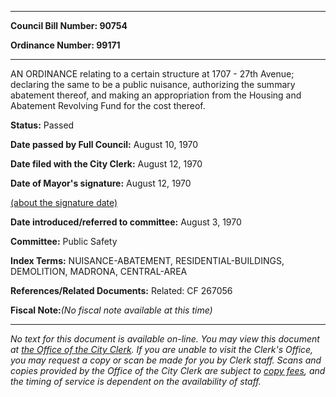 

********

**Council Bill Number: 90754**
   
**Ordinance Number: 99171**
********

 AN ORDINANCE relating to a certain structure at 1707 - 27th Avenue; declaring the same to be a public nuisance, authorizing the summary abatement thereof, and making an appropriation from the Housing and Abatement Revolving Fund for the cost thereof.

**Status:** Passed
   
**Date passed by Full Council:** August 10, 1970
   
**Date filed with the City Clerk:** August 12, 1970
   
**Date of Mayor's signature:** August 12, 1970
   
[(about the signature date)](/~public/approvaldate.htm)
   
   
   
**Date introduced/referred to committee:** August 3, 1970
   
**Committee:** Public Safety
   
   
**Index Terms:** NUISANCE-ABATEMENT, RESIDENTIAL-BUILDINGS, DEMOLITION, MADRONA, CENTRAL-AREA

**References/Related Documents:** Related: CF 267056

**Fiscal Note:**_(No fiscal note available at this time)_
********

_No text for this document is available on-line. You may view this document at [the Office of the City Clerk](http://www.seattle.gov/leg/clerk/contactUs.htm). If you are unable to visit the Clerk's Office, you may request a copy or scan be made for you by Clerk staff. Scans and copies provided by the Office of the City Clerk are subject to [copy fees](http://clerk.seattle.gov/~public/clerkfees.htm), and the timing of service is dependent on the availability of staff._

